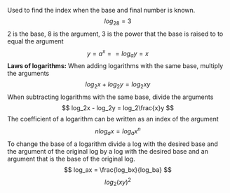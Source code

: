 Used to find the index when the base and final number is known. $$ log_28 = 3 $$
2 is the base, 8 is the argument, 3 is the power that the base is raised to to equal the argument$$ y = a^x == log_ay = x $$
**Laws of logarithms:**
When adding logarithms with the same base, multiply the arguments $$ log_2x + log_2y = log_2xy $$
When subtracting logarithms with the same base, divide the arguments $$ log_2x - log_2y = log_2\frac{x}y $$
The coefficient of a logarithm can be written as an index of the argument $$ nlog_ax = log_ax^n $$
To change the base of a logarithm divide a log with the desired base and the argument of the original log by a log with the desired base and an argument that is the base of the original log. $$ log_ax = \frac{log_bx}{log_ba} $$
$$ log_2(xy)^2 $$